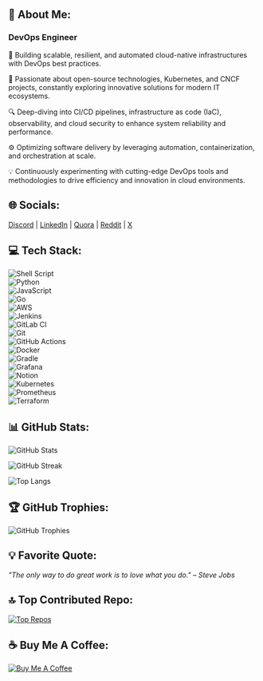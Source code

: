 

## 💫 About Me:
### DevOps Engineer  

🚀 Building scalable, resilient, and automated cloud-native infrastructures with DevOps best practices.  

🌱 Passionate about open-source technologies, Kubernetes, and CNCF projects, constantly exploring innovative solutions for modern IT ecosystems.  

🔍 Deep-diving into CI/CD pipelines, infrastructure as code (IaC), observability, and cloud security to enhance system reliability and performance.  

⚙️ Optimizing software delivery by leveraging automation, containerization, and orchestration at scale.  

💡 Continuously experimenting with cutting-edge DevOps tools and methodologies to drive efficiency and innovation in cloud environments.  

## 🌐 Socials:
[Discord](#) | [LinkedIn](#) | [Quora](#) | [Reddit](#) | [X](#)  

## 💻 Tech Stack:
![Shell Script](https://img.shields.io/badge/Shell_Script-%2312100E.svg?style=for-the-badge&logo=gnu-bash&logoColor=white)  
![Python](https://img.shields.io/badge/Python-%2314354C.svg?style=for-the-badge&logo=python&logoColor=white)  
![JavaScript](https://img.shields.io/badge/JavaScript-%23F7DF1E.svg?style=for-the-badge&logo=javascript&logoColor=black)  
![Go](https://img.shields.io/badge/Go-%2300ADD8.svg?style=for-the-badge&logo=go&logoColor=white)  
![AWS](https://img.shields.io/badge/AWS-%23FF9900.svg?style=for-the-badge&logo=amazon-aws&logoColor=white)  
![Jenkins](https://img.shields.io/badge/Jenkins-%23D24939.svg?style=for-the-badge&logo=jenkins&logoColor=white)  
![GitLab CI](https://img.shields.io/badge/GitLab_CI-%23FC6D26.svg?style=for-the-badge&logo=gitlab&logoColor=white)  
![Git](https://img.shields.io/badge/Git-%23F05032.svg?style=for-the-badge&logo=git&logoColor=white)  
![GitHub Actions](https://img.shields.io/badge/GitHub_Actions-%232088FF.svg?style=for-the-badge&logo=github-actions&logoColor=white)  
![Docker](https://img.shields.io/badge/Docker-%230db7ed.svg?style=for-the-badge&logo=docker&logoColor=white)  
![Gradle](https://img.shields.io/badge/Gradle-%2302303A.svg?style=for-the-badge&logo=gradle&logoColor=white)  
![Grafana](https://img.shields.io/badge/Grafana-%23F46800.svg?style=for-the-badge&logo=grafana&logoColor=white)  
![Notion](https://img.shields.io/badge/Notion-%23000000.svg?style=for-the-badge&logo=notion&logoColor=white)  
![Kubernetes](https://img.shields.io/badge/Kubernetes-%23326CE5.svg?style=for-the-badge&logo=kubernetes&logoColor=white)  
![Prometheus](https://img.shields.io/badge/Prometheus-%23E6522C.svg?style=for-the-badge&logo=prometheus&logoColor=white)  
![Terraform](https://img.shields.io/badge/Terraform-%237B42BC.svg?style=for-the-badge&logo=terraform&logoColor=white)  

## 📊 GitHub Stats:
![GitHub Stats](https://github-readme-stats.vercel.app/api?username=Trptisingh&show_icons=true&theme=radical)  

![GitHub Streak](https://github-readme-streak-stats.herokuapp.com/?user=Trptisingh&theme=radical)  

![Top Langs](https://github-readme-stats.vercel.app/api/top-langs/?username=Trptisingh&layout=compact&theme=radical)  

## 🏆 GitHub Trophies:
![GitHub Trophies](https://github-profile-trophy.vercel.app/?username=Trptisingh&theme=radical)  

## 💡 Favorite Quote:
*"The only way to do great work is to love what you do." – Steve Jobs*  

## 🔝 Top Contributed Repo:
[![Top Repos](https://github-readme-stats.vercel.app/api/pin/?username=Trptisingh&repo=YourRepoName&theme=radical)](https://github.com/Trptisingh/YourRepoName)  

## ☕ Buy Me A Coffee:
[![Buy Me A Coffee](https://img.shields.io/badge/Buy%20Me%20A%20Coffee-%23FFDD00.svg?style=for-the-badge&logo=buy-me-a-coffee&logoColor=black)](https://www.buymeacoffee.com/Trptisingh)  
